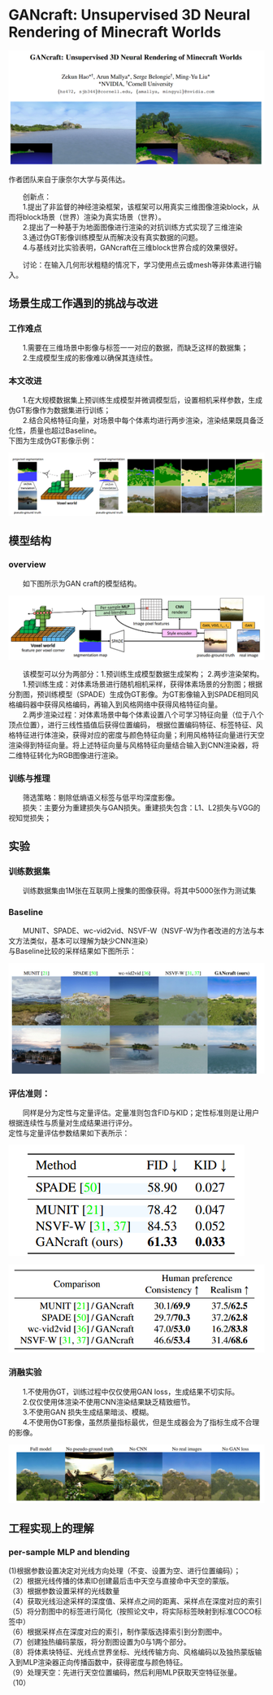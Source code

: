 # GANcraft: Unsupervised 3D Neural Rendering of Minecraft Worlds

![author](https://github.com/Tidalillusion/PaperReading-3D-Generation-/blob/main/Read/Image/GANcraft1_writers.png)

作者团队来自于康奈尔大学与英伟达。
<p>&emsp;&emsp;创新点：<br>
&emsp;&emsp;1.提出了非监督的神经渲染框架，该框架可以用真实三维图像渲染block，从而将block场景（世界）渲染为真实场景（世界）。<br>
&emsp;&emsp;2.提出了一种基于为地面图像进行渲染的对抗训练方式实现了三维渲染<br>
&emsp;&emsp;3.通过伪GT影像训练模型从而解决没有真实数据的问题。<br>
&emsp;&emsp;4.与基线对比实验表明，GANcraft在三维block世界合成的效果很好。</p>

<p>&emsp;&emsp;讨论：在输入几何形状粗糙的情况下，学习使用点云或mesh等非体素进行输入。

## 场景生成工作遇到的挑战与改进
### 工作难点
<p>&emsp;&emsp;1.需要在三维场景中影像与标签一一对应的数据，而缺乏这样的数据集；<br>
&emsp;&emsp;2.生成模型生成的影像难以确保其连续性。

### 本文改进
<p>&emsp;&emsp;1.在大规模数据集上预训练生成模型并微调模型后，设置相机采样参数，生成伪GT影像作为数据集进行训练；<br>
&emsp;&emsp;2.结合风格特征向量，对场景中每个体素均进行两步渲染，渲染结果既具备泛化性，质量也超过Baseline。<br>
下图为生成伪GT影像示例：
  
![SPADE](https://github.com/Tidalillusion/PaperReading-3D-Generation-/blob/main/Read/Image/GANcraft2_Pretrain.png)

## 模型结构
### overview
<p>&emsp;&emsp;如下图所示为GAN craft的模型结构。<br>

![pipeline](https://github.com/Tidalillusion/PaperReading-3D-Generation-/blob/main/Read/Image/GANcraft3_pipeline.png)
  
&emsp;&emsp;该模型可以分为两部分：1.预训练生成模型数据生成架构； 2.两步渲染架构。<br>
&emsp;&emsp;1.预训练生成：对体素场景进行随机相机采样，获得体素场景的分割图；根据分割图，预训练模型（SPADE）生成伪GT影像。为GT影像输入到SPADE相同风格编码器中获得风格编码，再输入到风格网络中获得风格特征向量。<br>
&emsp;&emsp;2.两步渲染过程：对体素场景中每个体素设置八个可学习特征向量（位于八个顶点位置），进行三线性插值后获得位置编码，
根据位置编码特征、标签特征、风格特征进行体渲染，获得对应的密度与颜色特征向量；利用风格特征向量进行天空渲染得到特征向量。将上述特征向量与风格特征向量结合输入到CNN渲染器，将二维特征转化为RGB图像进行渲染。
</p>

### 训练与推理
<p>&emsp;&emsp;筛选策略：剔除低熵语义标签与低平均深度影像。<br>
&emsp;&emsp;损失：主要分为重建损失与GAN损失。重建损失包含：L1、L2损失与VGG的视知觉损失；

## 实验
### 训练数据集
&emsp;&emsp;训练数据集由1M张在互联网上搜集的图像获得。将其中5000张作为测试集

### Baseline
&emsp;&emsp;MUNIT、SPADE、wc-vid2vid、NSVF-W（NSVF-W为作者改进的方法与本文方法类似，基本可以理解为缺少CNN渲染）<br>
与Baseline比较的采样结果如下图所示：

![Baseline_sample](https://github.com/Tidalillusion/PaperReading-3D-Generation-/blob/main/Read/Image/GANcraft4_quality.png)

### 评估准则：
&emsp;&emsp;同样是分为定性与定量评估。定量准则包含FID与KID；定性标准则是让用户根据连续性与质量对生成结果进行评分。
<br>
定性与定量评估参数结果如下表所示：

![FID&KID](https://github.com/Tidalillusion/PaperReading-3D-Generation-/blob/main/Read/Image/GANcraft5_metrics_.png)

![user](https://github.com/Tidalillusion/PaperReading-3D-Generation-/blob/main/Read/Image/GANcraft6_meterics_users.png)

### 消融实验
&emsp;&emsp;1.不使用伪GT，训练过程中仅仅使用GAN loss，生成结果不切实际。<br>
&emsp;&emsp;2.仅仅使用体渲染不使用CNN渲染结果缺乏精致细节。<br>
&emsp;&emsp;3.不使用GAN 损失生成结果暗淡、模糊。<br>
&emsp;&emsp;4.不使用伪GT影像，虽然质量指标最优，但是生成器会为了指标生成不合理的影像。

![Ablation](https://github.com/Tidalillusion/PaperReading-3D-Generation-/blob/main/Read/Image/GANcraft7_Ablation.png)


## 工程实现上的理解
### per-sample MLP and blending
<p>(1)根据参数设置决定对光线方向处理（不变、设置为空、进行位置编码）；<br>
  （2）根据光线传播的体素ID创建最后击中天空与直接命中天空的蒙版。<br>
  （3）根据参数设置采样的光线数量<br>
  （4）获取光线沿途采样的深度值、采样点之间的距离、采样点在深度对应的索引<br>
  （5）将分割图中的标签进行简化（按照论文中，将实际标签映射到标准COCO标签中）<br>
  （6）根据采样点在深度对应的索引，制作蒙版选择索引到分割图中。<br>
  （7）创建独热编码蒙版，将分割图设置为0与1两个部分。<br>
  （8）将体素块特征、光线点世界坐标、光线传输方向、风格编码以及独热蒙版输入到MLP渲染器正向传播函数中，获得密度与颜色特征。<br>
  （9）处理天空：先进行天空位置编码，然后利用MLP获取天空特征张量。<br>
  （10）
